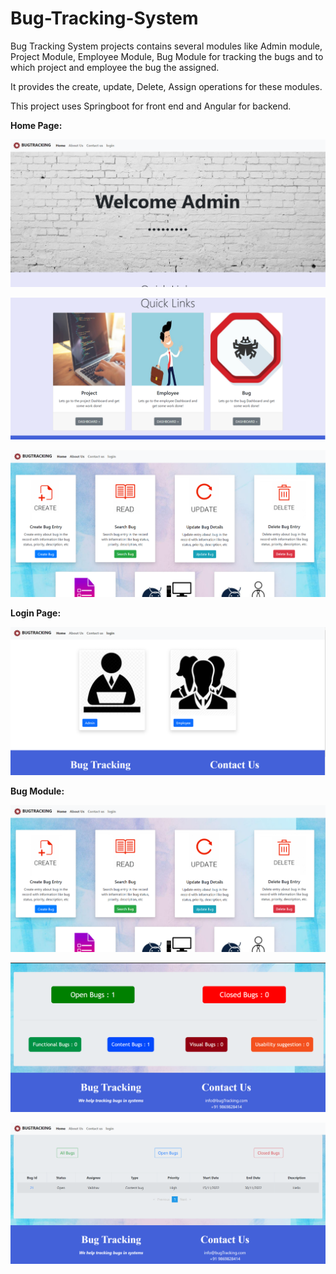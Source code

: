 # Bug-Tracking-System
Bug Tracking System projects contains several modules like Admin module, Project Module, Employee Module, Bug Module for tracking the bugs and to which project and employee the bug the assigned.

It provides the create, update, Delete, Assign operations for these modules.

This project uses Springboot for front end and Angular for backend.

<B>Home Page:</B>

![alt text](https://github.com/vaibhavrc1/Bug-Tracking-System/blob/master/Screenshots/BugTracking_Welcome.PNG)

![alt text](https://github.com/vaibhavrc1/Bug-Tracking-System/blob/master/Screenshots/BugTracking_Welcome_2.PNG)

![alt text](https://github.com/vaibhavrc1/Bug-Tracking-System/blob/master/Screenshots/BugTracking_Bug.PNG)

<B>Login Page:</B>

![alt text](https://github.com/vaibhavrc1/Bug-Tracking-System/blob/master/Screenshots/BugTracking_login.PNG)

<B>Bug Module:</B>

![alt text](https://github.com/vaibhavrc1/Bug-Tracking-System/blob/master/Screenshots/BugTracking_Bug.PNG)

![alt text](https://github.com/vaibhavrc1/Bug-Tracking-System/blob/master/Screenshots/BugTracking_Bug2.PNG)

![alt text](https://github.com/vaibhavrc1/Bug-Tracking-System/blob/master/Screenshots/BugTracking_Bug3.PNG)

